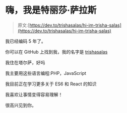 # 嗨，我是特丽莎·萨拉斯

> 原文:[https://dev.to/trishasalas/hi-im-trisha-salas](https://dev.to/trishasalas/hi-im-trisha-salas)

我已经编码 5 年了。

你可以在 GitHub 上找到我，我的名字是 [trishasalas](https://github.com/trishasalas)

我住在塔尔萨，好吗

我主要用这些语言编程:PHP，JavaScript

我目前正在学习更多关于 ES6 和 React 的知识

我喜欢让事情变得容易理解！

很高兴见到你。